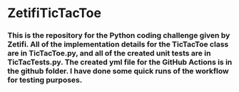 # ZetifiTicTacToe

### This is the repository for the Python coding challenge given by Zetifi. All of the implementation details for the TicTacToe class are in TicTacToe.py, and all of the created unit tests are in TicTacTests.py. The created yml file for the GitHub Actions is in the github folder. I have done some quick runs of the workflow for testing purposes.
